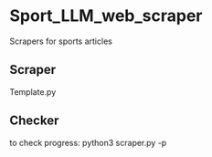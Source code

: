 # Sport_LLM_web_scraper
Scrapers for sports articles

## Scraper
Template.py

## Checker
to check progress:
python3 scraper.py -p
